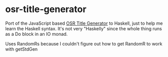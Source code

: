 # osr-title-generator

Port of the JavaScript based [OSR Title Generator]() to Haskell, just to help me learn the Haskell syntax. It's not very "Haskelly" since the whole thing runs as a Do block in an IO monad.

Uses RandomRs because I couldn't figure out how to get RandomR to work with getStdGen